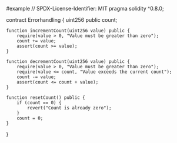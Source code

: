 #example
// SPDX-License-Identifier: MIT
pragma solidity ^0.8.0;

contract Errorhandling {
    uint256 public count;

    function incrementCount(uint256 value) public {
        require(value > 0, "Value must be greater than zero");
        count += value;
        assert(count >= value);
    }

    function decrementCount(uint256 value) public {
        require(value > 0, "Value must be greater than zero");
        require(value <= count, "Value exceeds the current count");
        count -= value;
        assert(count <= count + value);
    }

    function resetCount() public {
        if (count == 0) {
            revert("Count is already zero");
        }
        count = 0;
    }
}
